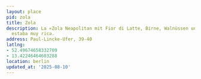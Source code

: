 ```yaml
---
layout: place
pid: zola
title: Zola
description: La «Zola Neapolitan mit Fior di Latte, Birne, Walnüssen und Gorgonzola»
  estaba muy rica.
address: Paul-Lincke-Ufer, 39-40
latlng:
- 52.49674658332709
- 13.42246464603288
location: berlin
updated_at: '2025-08-10'
---
```

